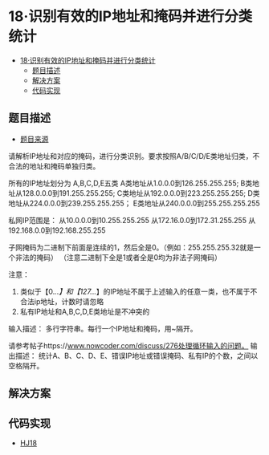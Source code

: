 # 18·识别有效的IP地址和掩码并进行分类统计

- [18·识别有效的IP地址和掩码并进行分类统计](#18识别有效的ip地址和掩码并进行分类统计)
  - [题目描述](#题目描述)
  - [解决方案](#解决方案)
  - [代码实现](#代码实现)

## 题目描述
- [题目来源](https://www.nowcoder.com/practice/de538edd6f7e4bc3a5689723a7435682?tpId=37&tqId=21241&rp=1&ru=/exam/oj/ta&qru=/exam/oj/ta&sourceUrl=%2Fexam%2Foj%2Fta%3Fpage%3D1%26tpId%3D37%26type%3D37&difficulty=undefined&judgeStatus=undefined&tags=&title=)

请解析IP地址和对应的掩码，进行分类识别。要求按照A/B/C/D/E类地址归类，不合法的地址和掩码单独归类。

所有的IP地址划分为 A,B,C,D,E五类
A类地址从1.0.0.0到126.255.255.255;
B类地址从128.0.0.0到191.255.255.255;
C类地址从192.0.0.0到223.255.255.255;
D类地址从224.0.0.0到239.255.255.255；
E类地址从240.0.0.0到255.255.255.255

私网IP范围是：
从10.0.0.0到10.255.255.255
从172.16.0.0到172.31.255.255
从192.168.0.0到192.168.255.255

子网掩码为二进制下前面是连续的1，然后全是0。（例如：255.255.255.32就是一个非法的掩码）
（注意二进制下全是1或者全是0均为非法子网掩码）

注意：
1. 类似于【0.*.*.*】和【127.*.*.*】的IP地址不属于上述输入的任意一类，也不属于不合法ip地址，计数时请忽略
2. 私有IP地址和A,B,C,D,E类地址是不冲突的

输入描述：
多行字符串。每行一个IP地址和掩码，用~隔开。

请参考帖子https://www.nowcoder.com/discuss/276处理循环输入的问题。
输出描述：
统计A、B、C、D、E、错误IP地址或错误掩码、私有IP的个数，之间以空格隔开。

## 解决方案


## 代码实现
- [HJ18](/src/main/java/com/lingy/nowcoder//hw/HJ18.java)
